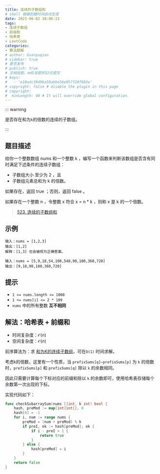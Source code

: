 ```yaml
---
title: 连续的子数组和
# shell 根据创建时间自动生成
date: 2021-06-02 10:06:23
tags:
- 连续子数组
- 前缀和
- 哈希表
- LeetCode
categories:
- 算法题解
# author: Guanyuqian
# sidebar: true
# 是否发布
# publish: true
# 文档加密，md5加密的32位密文
# keys:
# 	- 'e10adc3949ba59abbe56e057f20f883e'
# copyright: false # disable the plugin in this page 
# copyright:
#  minLength: 40 # It will override global configuration. 
---
```


::: warning

是否存在和为`k`的倍数的连续的子数组。

:::

<!-- more -->

## 题目描述

给你一个整数数组 nums 和一个整数 k ，编写一个函数来判断该数组是否含有同时满足下述条件的连续子数组：

- 子数组大小 至少为 2 ，且
- 子数组元素总和为 k 的倍数。

如果存在，返回 true ；否则，返回 false 。

如果存在一个整数 n ，令整数 x 符合 x = n * k ，则称 x 是 k 的一个倍数。

> [523. 连续的子数组和](https://leetcode-cn.com/problems/continuous-subarray-sum/)



## 示例

```
输入：nums = [1,2,3]
输出：[1,2]
解释：[1,3] 也会被视为正确答案。

输入：nums = [5,9,18,54,108,540,90,180,360,720]
输出：[9,18,90,180,360,720]
```



## 提示

- `1 <= nums.length <= 1000`
- `1 <= nums[i] <= 2 * 109`
- `nums` 中的所有整数 **互不相同**

## 解法：哈希表 + 前缀和

- 时间复杂度：$\mathcal{O}(n)$
- 空间复杂度：$\mathcal{O}(n)$

前序算法为：求 [和为K的连续子数组](https://www.guanyuqian.com/content/category/algorithm/subarraySum/)，可在`O(1)` 时间求解。

考虑k的倍数，这里有一个性质，当 `prefixSums[q]−prefixSums[p]` 为 `k` 的倍数时，`prefixSums[p]` 和 `prefixSums[q]` 除以 `k` 的余数相同。

因此只需要计算每个下标对应的前缀和除以 `k` 的余数即可，使用哈希表存储每个余数第一次出现的下标。

实现代码如下：


```go
func checkSubarraySum(nums []int, k int) bool {
    hash, preMod := map[int]int{}, 0
    hash[0] = -1
    for i, num := range nums {
        preMod = (num + preMod) % k
        if preI, ok := hash[preMod]; ok {
            if i - preI > 1 {
                return true
            }
        } else {
            hash[preMod] = i
        }
    }
    return false
}
```